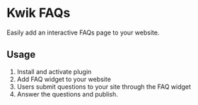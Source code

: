 # Kwik FAQs #
Easily add an interactive FAQs page to your website.

## Usage ##
1. Install and activate plugin
2. Add FAQ widget to your website
3. Users submit questions to your site through the FAQ widget
4. Answer the questions and publish.
